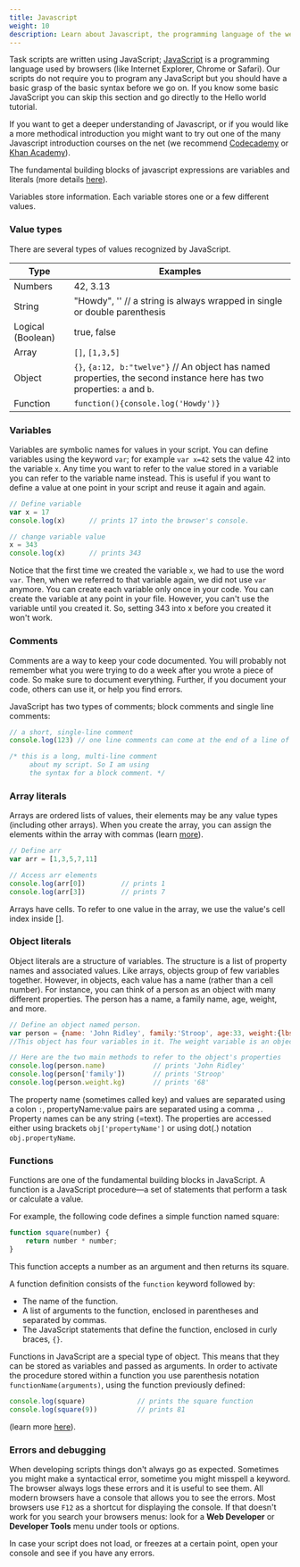 ```yaml
---
title: Javascript
weight: 10
description: Learn about Javascript, the programming language of the web, and the language in which MinnoJS scripts are written.
---
```


Task scripts are written using JavaScript; [JavaScript](http://en.wikipedia.org/wiki/JavaScript) is a programming language used by browsers (like Internet Explorer, Chrome or Safari). Our scripts do not require you to program any JavaScript but you should have a basic grasp of the basic syntax before we go on. If you know some basic JavaScript you can skip this section and go directly to the Hello world tutorial.

If you want to get a deeper understanding of Javascript, or if you would like a more methodical introduction you might want to try out one of the many Javascript introduction courses on the net (we recommend [Codecademy](http://www.codecademy.com/en/tracks/javascript-combined) or [Khan Academy](https://www.khanacademy.org/computing/computer-programming/programming)).

The fundamental building blocks of javascript expressions are variables and literals (more details [here](https://developer.mozilla.org/en-US/docs/Web/JavaScript/Guide/Values,_variables,_and_literals)).

Variables store information. Each variable stores one or a few different values.

### Value types
There are several types of values recognized by JavaScript.

Type				| Examples
------------------- | --------
Numbers				| 42, 3.13
String				| "Howdy", '' // a string is always wrapped in single or double parenthesis
Logical (Boolean)	| true, false
Array				| `[]`, `[1,3,5]`
Object				| `{}`, `{a:12, b:"twelve"}` // An object has named properties, the second instance here has two properties: `a` and `b`.
Function			| `function(){console.log('Howdy')}`

### Variables
Variables are symbolic names for values in your script. You can define variables using the keyword `var`; for example `var x=42` sets the value 42 into the variable `x`. Any time you want to refer to the value stored in a variable you can refer to the variable name instead. This is useful if you want to define a value at one point in your script and reuse it again and again.

```javascript
// Define variable
var x = 17
console.log(x)		// prints 17 into the browser's console.

// change variable value
x = 343
console.log(x)		// prints 343
```

Notice that the first time we created the variable `x`, we had to use the word `var`. Then, when we referred to that variable again, we did not use `var` anymore. You can create each variable only once in your code. You can create the variable at any point in your file. However, you can't use the variable until you created it. So, setting 343 into x before you created it won't work. 

### Comments
Comments are a way to keep your code documented. You will probably not remember what you were trying to do a week after you wrote a piece of code. So make sure to document everything. Further, if you document your code, others can use it, or help you find errors.

JavaScript has two types of comments; block comments and single line comments:

```javascript
// a short, single-line comment
console.log(123) // one line comments can come at the end of a line of script too

/* this is a long, multi-line comment
	 about my script. So I am using 
	 the syntax for a block comment. */
```

### Array literals
Arrays are ordered lists of values, their elements may be any value types (including other arrays). When you create the array, you can assign the elements within the array with commas (learn [more](https://developer.mozilla.org/en-US/docs/Web/JavaScript/Reference/Global_Objects/Array)).

```javascript
// Define arr
var arr = [1,3,5,7,11]

// Access arr elements
console.log(arr[0])			// prints 1
console.log(arr[3])			// prints 7
```

Arrays have cells. To refer to one value in the array, we use the value's cell index inside []. 

### Object literals
Object literals are a structure of variables. The structure is a list of property names and associated values. Like arrays, objects group of few variables together. However, in objects, each value has a name (rather than a cell number). For instance, you can think of a person as an object with many different properties. The person has a name, a family name, age, weight, and more. 

```javascript
// Define an object named person.
var person = {name: 'John Ridley', family:'Stroop', age:33, weight:{lbs:150, kg:68}} 
//This object has four variables in it. The weight variable is an object inside an object.

// Here are the two main methods to refer to the object's properties
console.log(person.name)		    // prints 'John Ridley'
console.log(person['family'])		// prints 'Stroop'
console.log(person.weight.kg)		// prints '68'
```

The property name (sometimes called key) and values are separated using a colon `:`, propertyName:value pairs are separated using a comma `,`. Property names can be any string (=text). The properties are accessed either using brackets `obj['propertyName']` or using dot(.) notation `obj.propertyName`.

### Functions
Functions are one of the fundamental building blocks in JavaScript. A function is a JavaScript procedure—a set of statements that perform a task or calculate a value.

For example, the following code defines a simple function named square:

```javascript
function square(number) {
	return number * number;
}
```
This function accepts a number as an argument and then returns its square.

A function definition consists of the `function` keyword followed by:

* The name of the function.
* A list of arguments to the function, enclosed in parentheses and separated by commas.
* The JavaScript statements that define the function, enclosed in curly braces, `{}`.

Functions in JavaScript are a special type of object. This means that they can be stored as variables and passed as arguments. In order to activate the procedure stored within a function you use parenthesis notation `functionName(arguments)`, using the function previously defined:

```javascript
console.log(square)				// prints the square function
console.log(square(9))			// prints 81
```

(learn more [here](https://developer.mozilla.org/en-US/docs/Web/JavaScript/Guide/Functions)).

### Errors and debugging
When developing scripts things don't always go as expected.
Sometimes you might make a syntactical error, sometime you might misspell a keyword. 
The browser always logs these errors and it is useful to see them.
All modern browsers have a console that allows you to see the errors.
Most browsers use `F12` as a shortcut for displaying the console.
If that doesn't work for you search your browsers menus: look for a **Web Developer** or **Developer Tools** menu under tools or options.

In case your script does not load, or freezes at a certain point, open your console and see if you have any errors.
